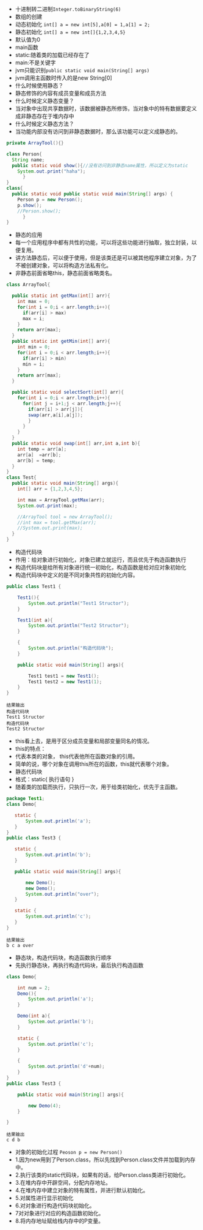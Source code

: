 * 十进制转二进制`Integer.toBinaryString(6)`
* 数组的创建
 * 动态初始化 `int[] a = new int[5],a[0] = 1,a[1] = 2;`
 * 静态初始化 `int[] a = new int[]{1,2,3,4,5}`
 * 默认值为0
* main函数
 *  static:随着类的加载已经存在了
 * main:不是关键字
 * jvm只能识别`public static void main(String[] args)`
* jvm调用主函数时传入的是new String[0]
* 什么时候使用静态？
 * 静态修饰的内容有成员变量和成员方法
* 什么时候定义静态变量？
 * 当对象中出现共享数据时，该数据被静态所修饰，当对象中的特有数据要定义成非静态存在于堆内存中
* 什么时候定义静态方法？
 * 当功能内部没有访问到非静态数据时，那么该功能可以定义成静态的。
 ```java
 private ArrayTool(){}
 ```
```java
class Person{
  String name;
  public static void show(){//没有访问到非静态name属性，所以定义为static
    System.out.print("haha");
      }
}
class{
  public static void public static void main(String[] args) {
    Person p = new Person();
    p.show();
    //Person.show();
      }
}
```
* 静态的应用
 * 每一个应用程序中都有共性的功能，可以将这些功能进行抽取，独立封装，以便复用。
 * 讲方法静态后，可以便于使用，但是该类还是可以被其他程序建立对象，为了不被创建对象，可以将构造方法私有化。
* 非静态前面省略this，静态前面省略类名。
```java
class ArrayTool{

  public static int getMax(int[] arr){
    int max = 0;
    for(int i = 0;i < arr.length;i++){
      if(arr[i] > max)
      max = i;
    }
    return arr[max];
  }
  public static int getMin(int[] arr){
    int min = 0;
    for(int i = 0;i < arr.length;i++){
      if(arr[i] > min)
      min = i;
    }
    return arr[max];
  }

  public static void selectSort(int[] arr){
    for(int i = 0;i < arr.lrngth;i++){
      for(int j = i+1;j < arr.length;j++){
        if(arr[i] > arr[j]){
        swap(arr,a[i],a[j]);
        }
      }
    }
  }
  public static void swap(int[] arr,int a,int b){
    int temp = arr[a];
    arr[a]  =arr[b];
    arr[b] = temp;
  }
}
class Test{
  public static void main(String[] args){
    int[] arr = {1,2,3,4,5};

    int max = ArrayTool.getMax(arr);
    System.out.print(max);

    //ArrayTool tool = new ArrayTool();
    //int max = tool.getMax(arr);
    //System.out.print(max);
  }
}
```
* 构造代码块
 * 作用：给对象进行初始化，对象已建立就运行，而且优先于构造函数执行
 * 构造代码块是给所有对象进行统一初始化，构造函数是给对应对象初始化
 * 构造代码块中定义的是不同对象共性的初始化内容。

```java
public class Test1 {

    Test1(){
        System.out.println("Test1 Structor");
    }

    Test1(int a){
        System.out.println("Test2 Structor");
    }

    {
        System.out.println("构造代码块");
    }

    public static void main(String[] args){

        Test1 test1 = new Test1();
        Test1 test2 = new Test1(1);
    }
}
```
```
结果输出
构造代码块
Test1 Structor
构造代码块
Test2 Structor
```
* this看上去，是用于区分成员变量和局部变量同名的情况。
* this的特点：
 * 代表本类的对象， this代表他所在函数对象的引用。
 * 简单的说，哪个对象在调用this所在的函数，this就代表哪个对象。
* 静态代码块
 * 格式：static{
   执行语句
 }
 * 随着类的加载而执行，只执行一次，用于给类初始化，优先于主函数。

 ```java
 package Test1;
class Demo{

    static {
        System.out.println('a');
    }
}
public class Test3 {

    static {
        System.out.println('b');
    }

    public static void main(String[] args){

        new Demo();
        new Demo();
        System.out.println("over");
    }

    static {
        System.out.println('c');
    }
}
```
```
结果输出
b c a over
```
* 静态块，构造代码块，构造函数执行顺序
 * 先执行静态块，再执行构造代码块，最后执行构造函数

```java
class Demo{

    int num = 2;
    Demo(){
        System.out.println('a');
    }

    Demo(int a){
        System.out.println('b');
    }

    static {
        System.out.println('c');
    }

    {
        System.out.println('d'+num);
    }
}
public class Test3 {

    public static void main(String[] args){

        new Demo(4);
    }

}
```
```
结果输出
c d b
```
* 对象的初始化过程
`Peoson p = new Person()`
 * 1.因为new用到了Person.class，所以先找到Person.class文件并加载到内存中。
 * 2.执行该类的static代码块，如果有的话，给Person.class类进行初始化。
 * 3.在堆内存中开辟空间，分配内存地址。
 * 4.在堆内存中建立对象的特有属性，并进行默认初始化。
 * 5.对属性进行显示初始化
 * 6.对对象进行构造代码块初始化。
 * 7对对象进行对应的构造函数初始化。
 * 8.将内存地址赋给栈内存中的P变量。
